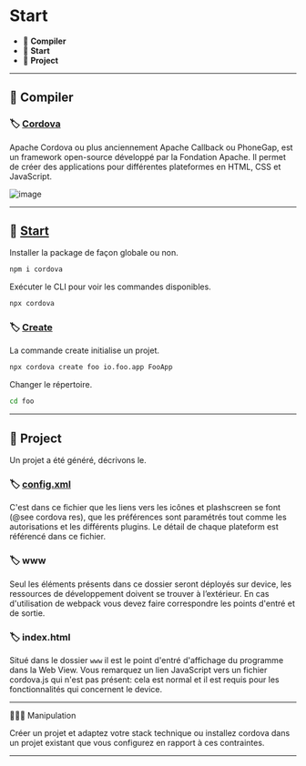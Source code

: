 # Start

*  🔖 **Compiler**
*  🔖 **Start**
*  🔖 **Project**

___

## 📑 Compiler

### 🏷️ **[Cordova](https://cordova.apache.org/)**

Apache Cordova ou plus anciennement Apache Callback ou PhoneGap, est un framework open-source développé par la Fondation Apache. Il permet de créer des applications pour différentes plateformes en HTML, CSS et JavaScript.

![image](https://raw.githubusercontent.com/seeren-training/Cordova/master/wiki/resources/Cordova.png)

___

## 📑 [Start](https://www.npmjs.com/package/cordova)

Installer la package de façon globale ou non.

```bash
npm i cordova
```

Exécuter le CLI pour voir les commandes disponibles.

```bash
npx cordova
```

### 🏷️ **[Create](https://cordova.apache.org/docs/en/9.x/guide/cli/index.html)**

La commande create initialise un projet.

```bash
npx cordova create foo io.foo.app FooApp
```

Changer le répertoire.

```bash
cd foo
```

___

## 📑 Project

Un projet a été généré, décrivons le.

### 🏷️ **[config.xml](https://cordova.apache.org/docs/fr/latest/config_ref/)**

C'est dans ce fichier que les liens vers les icônes et plashscreen se font (@see cordova res), que les préférences sont paramétrés tout comme les autorisations et les différents plugins. Le détail de chaque plateform est référencé dans ce fichier.

### 🏷️ **www**

Seul les éléments présents dans ce dossier seront déployés sur device, les ressources de développement doivent se trouver à l’extérieur. En cas d'utilisation de webpack vous devez faire correspondre les points d'entré et de sortie.

### 🏷️ **index.html**

Situé dans le dossier `www` il est le point d'entré d'affichage du programme dans la Web View. Vous remarquez un lien JavaScript vers un fichier cordova.js qui n'est pas présent: cela est normal et il est requis pour les fonctionnalités qui concernent le device.

___

👨🏻‍💻 Manipulation

Créer un projet et adaptez votre stack technique ou installez cordova dans un projet existant que vous configurez en rapport à ces contraintes.

___